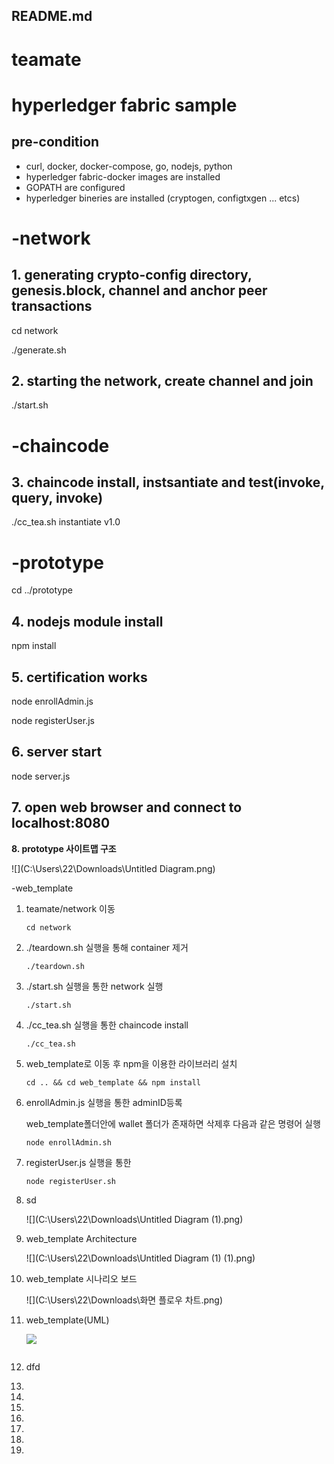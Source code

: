 ## README.md



# teamate

# hyperledger fabric sample

## pre-condition

- curl, docker, docker-compose, go, nodejs, python
- hyperledger fabric-docker images are installed
- GOPATH are configured
- hyperledger bineries are installed (cryptogen, configtxgen ... etcs)

# -network

## 1. generating crypto-config directory, genesis.block, channel and anchor peer transactions

cd network

./generate.sh

## 2. starting the network, create channel and join

./start.sh

# -chaincode

## 3. chaincode install, instsantiate and test(invoke, query, invoke)

./cc_tea.sh instantiate v1.0

# -prototype

cd ../prototype

## 4. nodejs module install

npm install

## 5. certification works

node enrollAdmin.js

node registerUser.js

## 6. server start

node server.js

## 7. open web browser and connect to localhost:8080



**8. prototype 사이트맵 구조**

![](C:\Users\22\Downloads\Untitled Diagram.png)

-web_template

1. teamate/network 이동

   `cd network`

2. ./teardown.sh 실행을 통해 container 제거

   `./teardown.sh`

3. ./start.sh 실행을 통한 network 실행

   `./start.sh`

4. ./cc_tea.sh 실행을 통한 chaincode install

   `./cc_tea.sh`

5. web_template로 이동 후 npm을 이용한 라이브러리 설치

   `cd .. && cd web_template && npm install`

6. enrollAdmin.js 실행을 통한 adminID등록

   web_template폴더안에 wallet 폴더가 존재하면 삭제후 다음과 같은 명령어 실행

   `node enrollAdmin.sh`

7. registerUser.js 실행을 통한 

   `node registerUser.sh`

8. sd

   ![](C:\Users\22\Downloads\Untitled Diagram (1).png)

9. web_template Architecture

   ![](C:\Users\22\Downloads\Untitled Diagram (1) (1).png)

10. web_template 시나리오 보드

    ![](C:\Users\22\Downloads\화면 플로우 차트.png)

11. web_template(UML)

    ![](C:\Users\22\Downloads\UML-sequence.png)

    ```
    
    ```

    

12. dfd

    

13. 

14. 

15. 

16. 

17. 

18. 

19. 

    















